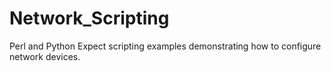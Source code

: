 # Network_Scripting
Perl and Python Expect scripting examples demonstrating how to configure network devices.
